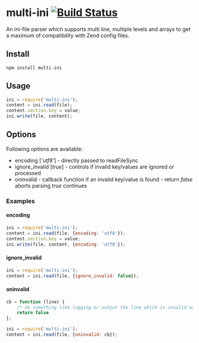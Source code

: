 # multi-ini [![Build Status](https://travis-ci.org/evangelion1204/multi-ini.png?branch=master)](https://travis-ci.org/evangelion1204/multi-ini)

An ini-file parser which supports multi line, multiple levels and arrays to get a maximum of compatibility with Zend config files.

## Install

```shell
npm install multi-ini
```

## Usage

```js
ini = require('multi-ini');
content = ini.read(file);
content.section.key = value;
ini.write(file, content);

```

## Options

Following options are available:
* encoding \[*'utf8'*\] - directly passed to readFileSync
* ignore_invalid \[*true*\] - controls if invalid key/values are ignored or processed
* oninvalid - callback function if an invalid key/value is found - return *false* aborts parsing *true* continues

### Examples

#### encoding

```js
ini = require('multi-ini');
content = ini.read(file, {encoding: 'utf8'});
content.section.key = value;
ini.write(file, content, {encoding: 'utf8'});
```

#### ignore_invalid

```js
ini = require('multi-ini');
content = ini.read(file, {ignore_invalid: false});
```

#### oninvalid

```js
cb = function (line) {
    /* do something like logging or output the line which is invalid and abort with false */
    return false
};

ini = require('multi-ini');
content = ini.read(file, {oninvalid: cb});
```